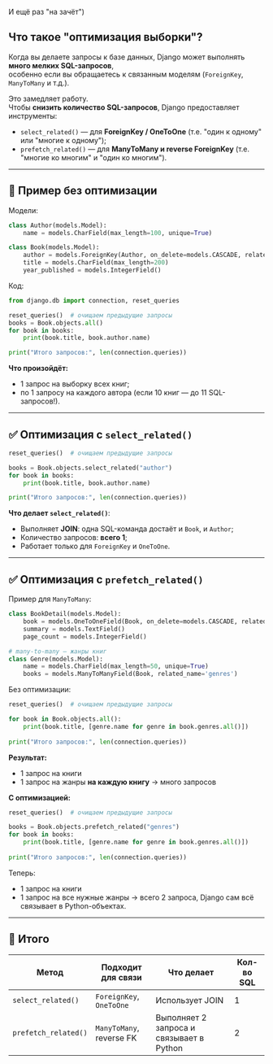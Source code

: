 И ещё раз "на зачёт")

## **Что такое "оптимизация выборки"?**

Когда вы делаете запросы к базе данных, Django может выполнять **много мелких SQL-запросов**,   
особенно если вы обращаетесь к связанным моделям (`ForeignKey`, `ManyToMany` и т.д.).

Это замедляет работу.  
Чтобы **снизить количество SQL-запросов**, Django предоставляет инструменты:

* `select_related()` — для **ForeignKey / OneToOne** (т.е. "один к одному" или "многие к одному");
* `prefetch_related()` — для **ManyToMany и reverse ForeignKey** (т.е. "многие ко многим" и "один ко многим").

---

## 🔹 Пример без оптимизации

Модели:

```python
class Author(models.Model):
    name = models.CharField(max_length=100, unique=True)

class Book(models.Model):
    author = models.ForeignKey(Author, on_delete=models.CASCADE, related_name='books')    
    title = models.CharField(max_length=200)
    year_published = models.IntegerField()

```

Код:

```python
from django.db import connection, reset_queries

reset_queries()  # очищаем предыдущие запросы
books = Book.objects.all()
for book in books:
    print(book.title, book.author.name)

print("Итого запросов:", len(connection.queries))
```

**Что произойдёт:**

* 1 запрос на выборку всех книг;
* по 1 запросу на каждого автора (если 10 книг — до 11 SQL-запросов!).

---

## ✅ Оптимизация с `select_related()`

```python
reset_queries()  # очищаем предыдущие запросы

books = Book.objects.select_related("author")
for book in books:
    print(book.title, book.author.name)

print("Итого запросов:", len(connection.queries))
```

**Что делает `select_related()`**:

* Выполняет **JOIN**: одна SQL-команда достаёт и `Book`, и `Author`;
* Количество запросов: **всего 1**;
* Работает только для `ForeignKey` и `OneToOne`.

---

## ✅ Оптимизация с `prefetch_related()`

Пример для `ManyToMany`:

```python
class BookDetail(models.Model):
    book = models.OneToOneField(Book, on_delete=models.CASCADE, related_name='detail')
    summary = models.TextField()
    page_count = models.IntegerField()

# many-to-many — жанры книг
class Genre(models.Model):
    name = models.CharField(max_length=50, unique=True)
    books = models.ManyToManyField(Book, related_name='genres')

```

Без оптимизации:

```python
reset_queries()  # очищаем предыдущие запросы

for book in Book.objects.all():
    print(book.title, [genre.name for genre in book.genres.all()])
    
print("Итого запросов:", len(connection.queries))
```

**Результат:**

* 1 запрос на книги
* 1 запрос на жанры **на каждую книгу** → много запросов

**С оптимизацией:**

```python
reset_queries()  # очищаем предыдущие запросы

books = Book.objects.prefetch_related("genres")
for book in books:
    print(book.title, [genre.name for genre in book.genres.all()])
    
print("Итого запросов:", len(connection.queries))
```

Теперь:

* 1 запрос на книги
* 1 запрос на все нужные жанры
  → всего 2 запроса, Django сам всё связывает в Python-объектах.

---

## 🧠 Итого

| Метод                | Подходит для связи       | Что делает                               | Кол-во SQL |
| -------------------- | ------------------------ | ---------------------------------------- | ---------- |
| `select_related()`   | `ForeignKey`, `OneToOne` | Использует JOIN                          | 1          |
| `prefetch_related()` | `ManyToMany`, reverse FK | Выполняет 2 запроса и связывает в Python | 2          |

